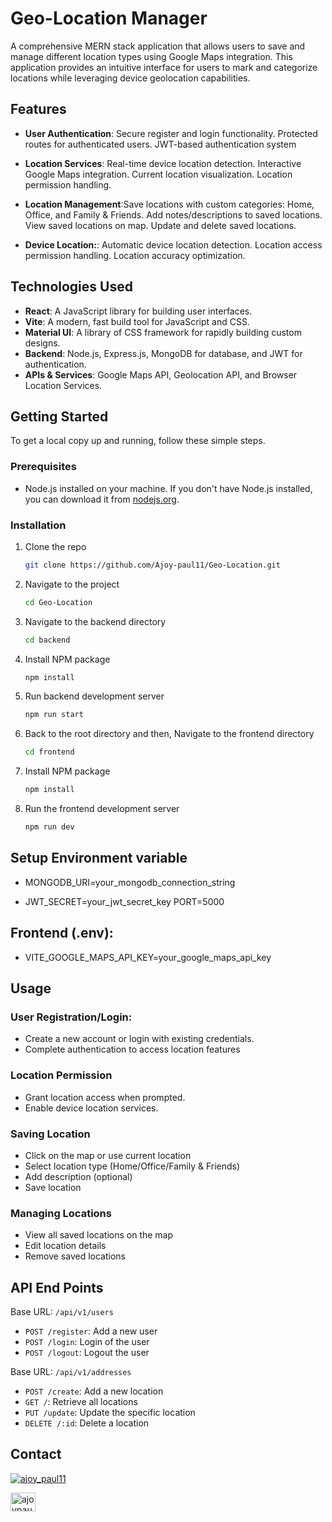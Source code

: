 # Geo-Location Manager

A comprehensive MERN stack application that allows users to save and manage different location types using Google Maps integration. This application provides an intuitive interface for users to mark and categorize locations while leveraging device geolocation capabilities.

## Features

- **User Authentication**: Secure register and login functionality. Protected routes for authenticated users. JWT-based authentication system
- **Location Services**: Real-time device location detection. Interactive Google Maps integration. Current location visualization. Location permission handling.
- **Location Management**:Save locations with custom categories: Home, Office, and Family & Friends. Add notes/descriptions to saved locations. View saved locations on map. Update and delete saved locations.

- **Device Location:**: Automatic device location detection. Location access permission handling. Location accuracy optimization.

## Technologies Used

- **React**: A JavaScript library for building user interfaces.
- **Vite**: A modern, fast build tool for JavaScript and CSS.
- **Material UI**: A library of CSS framework for rapidly building custom designs.
- **Backend**: Node.js, Express.js, MongoDB for database, and JWT for authentication.
- **APIs & Services**: Google Maps API, Geolocation API, and Browser Location Services.

## Getting Started

To get a local copy up and running, follow these simple steps.

### Prerequisites

- Node.js installed on your machine. If you don't have Node.js installed, you can download it from [nodejs.org](https://nodejs.org/).

### Installation

1. Clone the repo
   ```sh
   git clone https://github.com/Ajoy-paul11/Geo-Location.git
   ```
2. Navigate to the project
   ```sh
   cd Geo-Location
   ```
3. Navigate to the backend directory
   ```sh
   cd backend
   ```
4. Install NPM package
   ```sh
   npm install
   ```
5. Run backend development server
   ```sh
   npm run start
   ```
6. Back to the root directory and then, Navigate to the frontend directory
   ```sh
   cd frontend
   ```
7. Install NPM package
   ```sh
   npm install
   ```
8. Run the frontend development server
   ```sh
   npm run dev
   ```

## Setup Environment variable

- MONGODB_URI=your_mongodb_connection_string

- JWT_SECRET=your_jwt_secret_key
  PORT=5000

## Frontend (.env):

- VITE_GOOGLE_MAPS_API_KEY=your_google_maps_api_key

## Usage

### User Registration/Login:

- Create a new account or login with existing credentials.
- Complete authentication to access location features

### Location Permission

- Grant location access when prompted.
- Enable device location services.

### Saving Location

- Click on the map or use current location
- Select location type (Home/Office/Family & Friends)
- Add description (optional)
- Save location

### Managing Locations

- View all saved locations on the map
- Edit location details
- Remove saved locations

## API End Points

Base URL: `/api/v1/users`

- `POST /register`: Add a new user
- `POST /login`: Login of the user
- `POST /logout`: Logout the user

Base URL: `/api/v1/addresses`

- `POST /create`: Add a new location
- `GET /`: Retrieve all locations
- `PUT /update`: Update the specific location
- `DELETE /:id`: Delete a location

## Contact

<p align="left"> <a href="https://twitter.com/ajoy_paul11" target="blank"><img src="https://img.shields.io/twitter/follow/ajoy_paul11?logo=twitter&style=for-the-badge" alt="ajoy_paul11" /></a> </p>

<a href="https://linkedin.com/in/ajoypaul" target="blank"><img align="center" src="https://raw.githubusercontent.com/rahuldkjain/github-profile-readme-generator/master/src/images/icons/Social/linked-in-alt.svg" alt="ajoypaul" height="30" width="40" /></a>
